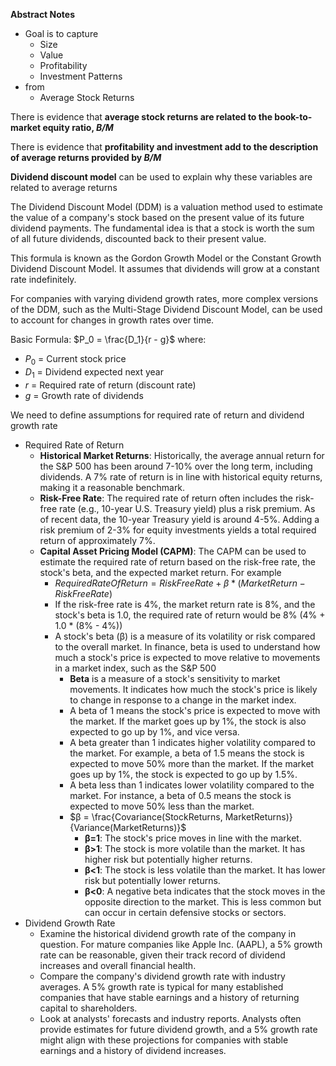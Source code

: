 **Abstract Notes**
- Goal is to capture
	- Size
	- Value
	- Profitability
	- Investment Patterns
- from
	- Average Stock Returns

There is evidence that **average stock returns are related to the book-to-market equity ratio, *B/M***

There is evidence that **profitability and investment add to the description of average returns provided by *B/M***

**Dividend discount model** can be used to explain why these variables are related to average returns

The Dividend Discount Model (DDM) is a valuation method used to estimate the value of a company's stock based on the present value of its future dividend payments. The fundamental idea is that a stock is worth the sum of all future dividends, discounted back to their present value.

This formula is known as the Gordon Growth Model or the Constant Growth Dividend Discount Model. It assumes that dividends will grow at a constant rate indefinitely.

For companies with varying dividend growth rates, more complex versions of the DDM, such as the Multi-Stage Dividend Discount Model, can be used to account for changes in growth rates over time.

Basic Formula:
$P_0 = \frac{D_1}{r - g}$
where:
- $P_0$ = Current stock price
- $D_1$ = Dividend expected next year
- $r$ = Required rate of return (discount rate)
- $g$ = Growth rate of dividends

We need to define assumptions for required rate of return and dividend growth rate
- Required Rate of Return
	- **Historical Market Returns**: Historically, the average annual return for the S&P 500 has been around 7-10% over the long term, including dividends. A 7% rate of return is in line with historical equity returns, making it a reasonable benchmark.
	- **Risk-Free Rate**: The required rate of return often includes the risk-free rate (e.g., 10-year U.S. Treasury yield) plus a risk premium. As of recent data, the 10-year Treasury yield is around 4-5%. Adding a risk premium of 2-3% for equity investments yields a total required return of approximately 7%.
	- **Capital Asset Pricing Model (CAPM)**: The CAPM can be used to estimate the required rate of return based on the risk-free rate, the stock's beta, and the expected market return. For example
		- $Required Rate Of Return = Risk Free Rate + β * (Market Return - Risk Free Rate)$
		- If the risk-free rate is 4%, the market return rate is 8%, and the stock's beta is 1.0, the required rate of return would be 8% (4% + 1.0 * (8% - 4%))
		- A stock's beta (β) is a measure of its volatility or risk compared to the overall market. In finance, beta is used to understand how much a stock's price is expected to move relative to movements in a market index, such as the S&P 500
			- **Beta** is a measure of a stock's sensitivity to market movements. It indicates how much the stock's price is likely to change in response to a change in the market index.
			- A beta of 1 means the stock's price is expected to move with the market. If the market goes up by 1%, the stock is also expected to go up by 1%, and vice versa.
			- A beta greater than 1 indicates higher volatility compared to the market. For example, a beta of 1.5 means the stock is expected to move 50% more than the market. If the market goes up by 1%, the stock is expected to go up by 1.5%.
			- A beta less than 1 indicates lower volatility compared to the market. For instance, a beta of 0.5 means the stock is expected to move 50% less than the market.
			- $β = \frac{Covariance(StockReturns, MarketReturns)}{Variance(MarketReturns)}$
				- **β=1**: The stock's price moves in line with the market.
				- **β>1**: The stock is more volatile than the market. It has higher risk but potentially higher returns.
				- **β<1**: The stock is less volatile than the market. It has lower risk but potentially lower returns.
				- **β<0**: A negative beta indicates that the stock moves in the opposite direction to the market. This is less common but can occur in certain defensive stocks or sectors.
- Dividend Growth Rate
	- Examine the historical dividend growth rate of the company in question. For mature companies like Apple Inc. (AAPL), a 5% growth rate can be reasonable, given their track record of dividend increases and overall financial health.
	- Compare the company's dividend growth rate with industry averages. A 5% growth rate is typical for many established companies that have stable earnings and a history of returning capital to shareholders.
	- Look at analysts' forecasts and industry reports. Analysts often provide estimates for future dividend growth, and a 5% growth rate might align with these projections for companies with stable earnings and a history of dividend increases.

